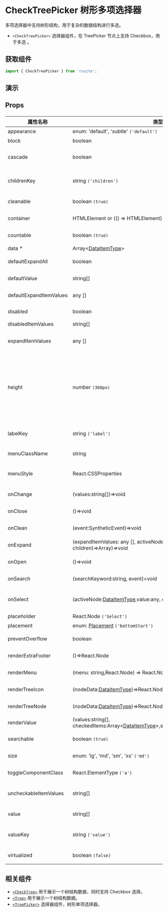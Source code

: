 # CheckTreePicker 树形多项选择器

多项选择器中支持树形结构，用于复杂的数据结构进行多选。

- `<CheckTreePicker>` 选择器组件，在 TreePicker 节点上支持 Checkbox，用于多选 。

## 获取组件

```js
import { CheckTreePicker } from 'rsuite';
```

## 演示

<!--{demo}-->

## Props

### <CheckTreePicker>

| 属性名称                | 类型 `(默认值)`                                                                                            | 描述                                                                            |
| ----------------------- | ---------------------------------------------------------------------------------------------------------- | ------------------------------------------------------------------------------- |
| appearance              | enum: 'default', 'subtle' `('default')`                                                                    | 设置外观                                                                        |
| block                   | boolean                                                                                                    | 堵塞整行                                                                        |
| cascade                 | boolean                                                                                                    | checktree 是否级联选择                                                          |
| childrenKey             | string `('children')`                                                                                      | tree 数据结构 children 属性名称                                                 |
| cleanable               | boolean `(true)`                                                                                           | 是否可以清楚                                                                    |
| container               | HTMLElement or (() => HTMLElement)                                                                         | 设置渲染的容器                                                                  |
| countable               | boolean `(true)`                                                                                           | 是否显示已选项的计数                                                            |
| data \*                 | Array&lt;[DataItemType](#types)&gt;                                                                        | tree 数据                                                                       |
| defaultExpandAll        | boolean                                                                                                    | 默认展开所有节点                                                                |
| defaultValue            | string[]                                                                                                   | 默认选中的值                                                                    |
| defaultExpandItemValues | any []                                                                                                     | 设置默认展开节点的值                                                            |
| disabled                | boolean                                                                                                    | 是否禁用 Picker                                                                 |
| disabledItemValues      | string[]                                                                                                   | 禁用选项                                                                        |
| expandItemValues        | any []                                                                                                     | 设置展开节点的值（受控）                                                        |
| height                  | number `(360px)`                                                                                           | menu 的高度。当设置了 virtualized 为 true 时， 可以通过 height 控制 menu 的高度 |
| labelKey                | string `('label')`                                                                                         | tree 数据结构 label 属性名称                                                    |
| menuClassName           | string                                                                                                     | 选项菜单的 className                                                            |
| menuStyle               | React.CSSProperties                                                                                        | 应用于菜单 DOM 节点的 style                                                     |
| onChange                | (values:string[])=>void                                                                                    | 数据改变的回调函数                                                              |
| onClose                 | ()=>void                                                                                                   | 关闭的回调函数                                                                  |
| onClean                 | (event:SyntheticEvent)=>void                                                                               | 值清理时触发回调                                                                |
| onExpand                | (expandItemValues: any [], activeNode:[DataItemType](#types), concat:(data, children)=>Array)=>void        | 树节点展示时的回调                                                              |
| onOpen                  | ()=>void                                                                                                   | 展开的回调函数                                                                  |
| onSearch                | (searchKeyword:string, event)=void                                                                         | 搜索回调函数                                                                    |
| onSelect                | (activeNode:[DataItemType](#types),value:any, event)=>void                                                 | 选择树节点后的回调函数                                                          |
| placeholder             | React.Node `('Select')`                                                                                    | 占位符                                                                          |
| placement               | enum: [Placement](#types) `('bottomStart')`                                                                | 打开位置                                                                        |
| preventOverflow         | boolean                                                                                                    | 防止浮动元素溢出                                                                |
| renderExtraFooter       | ()=>React.Node                                                                                             | 自定义页脚内容                                                                  |
| renderMenu              | (menu: string,React.Node) => React.Node                                                                    | 自定义渲染菜单                                                                  |
| renderTreeIcon          | (nodeData:[DataItemType](#types))=>React.Node                                                              | 自定义渲染 图标                                                                 |
| renderTreeNode          | (nodeData:[DataItemType](#types))=>React.Node                                                              | 自定义渲染 tree 节点                                                            |
| renderValue             | (values:string[], checkedItems:Array&lt;[DataItemType](#types)&gt;,selectedElement:React.Node)=>React.Node | 自定义渲染 placeholder                                                          |
| searchable              | boolean `(true)`                                                                                           | 是否显示搜索框                                                                  |
| size                    | enum: 'lg', 'md', 'sm', 'xs' `('md')`                                                                      | 设置组件尺寸                                                                    |
| toggleComponentClass    | React.ElementType `('a')`                                                                                  | 为组件自定义元素类型                                                            |
| uncheckableItemValues   | string[]                                                                                                   | 设置不显示复选框的选项值                                                        |
| value                   | string[]                                                                                                   | 当前选中的值                                                                    |
| valueKey                | string `('value')`                                                                                         | tree 数据结构 value 属性名称                                                    |
| virtualized             | boolean `(false)`                                                                                          | 是否开启虚拟列表                                                                |

## 相关组件

- [`<CheckTree>`](./check-tree) 用于展示一个树结构数据，同时支持 Checkbox 选择。
- [`<Tree>`](./tree) 用于展示一个树结构数据。
- [`<TreePicker>`](./tree-picker) 选择器组件，树形单项选择器。
